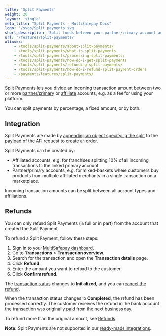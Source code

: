 ```yaml
---
title: 'Split Payments'
weight: 20
layout: 'single'
meta_title: "Split Payments - MultiSafepay Docs"
logo: '/svgs/Split payments.svg'
short_description: 'Split funds between your partner/primary account and affiliated merchants.'
url: '/features/split-payments/'
aliases:
    - /tools/split-payments/about-split-payments/
    - /tools/split-payments/what-is-split-payments
    - /tools/split-payments/processing-split-payments/
    - /tools/split-payments/how-do-i-get-split-payments
    - /tools/split-payments/refunding-split-payments/
    - /tools/split-payments/how-do-i-refund-split-payment-orders
    - /payments/features/split-payments/
---
```


Split Payments lets you divide an incoming transaction amount between two or more [partner/primary](/account/account-types/) or [affiliate](/account/account-types/) accounts, e.g. as a fee for using your platform.

You can split payments by percentage, a fixed amount, or by both.

## Integration

Split Payments are made by [appending an object specifying the split](/api/#split-payments-orders) to the payload of the API request to create an order.

Split Payments can be created by:

- Affiliated accounts, e.g. for franchises splitting 10% of all incoming transactions to the linked primary account
- Partner/primary accounts, e.g. for mixed-baskets where customers buy products from multiple affiliated merchants in a single transaction on a marketplace. 

Incoming transaction amounts can be split between all account types and affiliations.

## Refunds
You can only refund Split Payments (in full or in part) from the account that created the Split Payment. 

To refund a Split Payment, follow these steps:

1. Sign in to your [MultiSafepay dashboard](https://merchant.multisafepay.com).
2. Go to **Transactions** > **Transaction overview**.
3. Search for the transaction and open the **Transaction details** page.
4. Click **Refund**.
5. Enter the amount you want to refund to the customer.
6. Click **Confirm refund**.  

The [transaction status](/about-payments/multisafepay-statuses/) changes to **Initialized**, and you can [cancel the refund](/refunds/about/#cancelling-refunds).  

When the transaction status changes to **Completed**, the refund has been processed correctly. The customer receives the refund in the bank account the transaction was originally paid from the next business day.

To refund more than the original amount, see [Refunds](/refunds/).

**Note:** Split Payments are not supported in our [ready-made integrations](/integrations/ready-made/).


